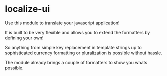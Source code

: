 localize-ui
===========
Use this module to translate your javascript application! 

It is built to be very flexible and allows you to extend the formatters by defining your own!

So anything from simple key replacement in template strings up to sophisticated currency formatting
or pluralization is possible without hassle.

The module already brings a couple of formatters to show you whats possible. 